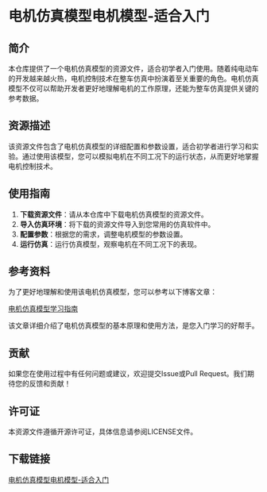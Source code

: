 # 电机仿真模型电机模型-适合入门

## 简介

本仓库提供了一个电机仿真模型的资源文件，适合初学者入门使用。随着纯电动车的开发越来越火热，电机控制技术在整车仿真中扮演着至关重要的角色。电机仿真模型不仅可以帮助开发者更好地理解电机的工作原理，还能为整车仿真提供关键的参考数据。

## 资源描述

该资源文件包含了电机仿真模型的详细配置和参数设置，适合初学者进行学习和实验。通过使用该模型，您可以模拟电机在不同工况下的运行状态，从而更好地掌握电机控制技术。

## 使用指南

1. **下载资源文件**：请从本仓库中下载电机仿真模型的资源文件。
2. **导入仿真环境**：将下载的资源文件导入到您常用的仿真软件中。
3. **配置参数**：根据您的需求，调整电机模型的参数设置。
4. **运行仿真**：运行仿真模型，观察电机在不同工况下的表现。

## 参考资料

为了更好地理解和使用该电机仿真模型，您可以参考以下博客文章：

[电机仿真模型学习指南](https://blog.csdn.net/qq_33125039/article/details/89314183)

该文章详细介绍了电机仿真模型的基本原理和使用方法，是您入门学习的好帮手。

## 贡献

如果您在使用过程中有任何问题或建议，欢迎提交Issue或Pull Request。我们期待您的反馈和贡献！

## 许可证

本资源文件遵循开源许可证，具体信息请参阅LICENSE文件。

## 下载链接

[电机仿真模型电机模型-适合入门](https://pan.quark.cn/s/9538cdfa4b7c)
